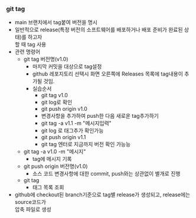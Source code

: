 ### git tag
* main 브랜치에서 tag붙여 버전을 명시
* 일반적으로 release(특정 버전의 소프트웨어를 배포하거나 배포 준비가 완료된 상태)를 하고자     
할 때 tag 사용     
* 관련 명령어 
    - git tag 버전명(v1.0)
        - 마지막 커밋을 대상으로 tag설정
        - github 레포지토리 선택시 화면 오른쪽에 Releases 목록에 tag내용이 추가될 것임.  
        - 실습순서
            - git tag v1.0
            - git log로 확인
            - git push origin v1.0
            - 변경사항을 추가하여 push한 다음 새로운 tag추가하기
            - git tag -a v1.1 -m "메시지입력"
            - git log 로 태그추가 확인가능
            - git push origin v1.1
            - git tag 엔터로 지금까지 버전 확인 가능능
    - git tag -a v1.0 -m "메시지"
        - tag에 메시지 기록
    - git push origin 버전명(v1.0)
        - 소스 코드 변경사항에 대한 commit, push와는 상관없이 별개로 진행
    - git tag
        - 태그 목록 조회
* github에 checkout된 branch기준으로 tag별 release가 생성되고, release에는 source코드가    
압축 파일로 생성     